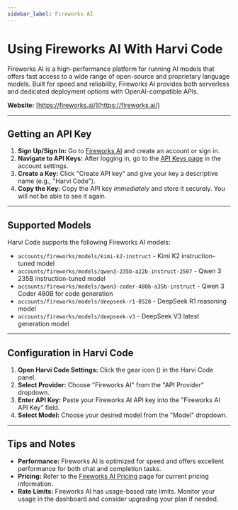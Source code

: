 ```yaml
---
sidebar_label: Fireworks AI
---
```


# Using Fireworks AI With Harvi Code

Fireworks AI is a high-performance platform for running AI models that offers fast access to a wide range of open-source and proprietary language models. Built for speed and reliability, Fireworks AI provides both serverless and dedicated deployment options with OpenAI-compatible APIs.

**Website:** [https://fireworks.ai/](https://fireworks.ai/)

---

## Getting an API Key

1. **Sign Up/Sign In:** Go to [Fireworks AI](https://fireworks.ai/) and create an account or sign in.
2. **Navigate to API Keys:** After logging in, go to the [API Keys page](https://app.fireworks.ai/settings/users/api-keys) in the account settings.
3. **Create a Key:** Click "Create API key" and give your key a descriptive name (e.g., "Harvi Code").
4. **Copy the Key:** Copy the API key _immediately_ and store it securely. You will not be able to see it again.

---

## Supported Models

Harvi Code supports the following Fireworks AI models:

- `accounts/fireworks/models/kimi-k2-instruct` - Kimi K2 instruction-tuned model
- `accounts/fireworks/models/qwen3-235b-a22b-instruct-2507` - Qwen 3 235B instruction-tuned model
- `accounts/fireworks/models/qwen3-coder-480b-a35b-instruct` - Qwen 3 Coder 480B for code generation
- `accounts/fireworks/models/deepseek-r1-0528` - DeepSeek R1 reasoning model
- `accounts/fireworks/models/deepseek-v3` - DeepSeek V3 latest generation model

---

## Configuration in Harvi Code

1. **Open Harvi Code Settings:** Click the gear icon (<Codicon name="gear" />) in the Harvi Code panel.
2. **Select Provider:** Choose "Fireworks AI" from the "API Provider" dropdown.
3. **Enter API Key:** Paste your Fireworks AI API key into the "Fireworks AI API Key" field.
4. **Select Model:** Choose your desired model from the "Model" dropdown.

---

## Tips and Notes

- **Performance:** Fireworks AI is optimized for speed and offers excellent performance for both chat and completion tasks.
- **Pricing:** Refer to the [Fireworks AI Pricing](https://fireworks.ai/pricing) page for current pricing information.
- **Rate Limits:** Fireworks AI has usage-based rate limits. Monitor your usage in the dashboard and consider upgrading your plan if needed.
